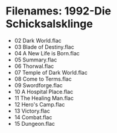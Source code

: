 # Filenames: 1992-Die Schicksalsklinge

* 02 Dark World.flac
* 03 Blade of Destiny.flac
* 04 A New Life is Born.flac
* 05 Summary.flac
* 06 Thorwal.flac
* 07 Temple of Dark World.flac
* 08 Come to Terms.flac
* 09 Swordforge.flac
* 10 A Hospital Place.flac
* 11 The Healing Man.flac
* 12 Hero's Camp.flac
* 13 Victory.flac
* 14 Combat.flac
* 15 Dungeon.flac
